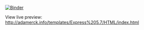 [![Binder](https://mybinder.org/badge.svg)](https://mybinder.org/v2/gh/AdamErck/adamerck.github.io/master)

View live preview: http://adamerck.info/templates/Express%205.7/HTML/index.html
